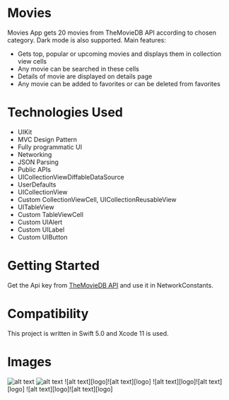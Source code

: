 # Movies
Movies App gets 20 movies from TheMovieDB API according to chosen category. Dark mode is also supported. Main features:
 - Gets top, popular or upcoming movies and displays them in collection view cells
 - Any movie can be searched in these cells
 - Details of movie are displayed on details page
 - Any movie can be added to favorites or can be deleted from favorites

# Technologies Used
  - UIKit
  - MVC Design Pattern
  - Fully programmatic UI
  - Networking
  - JSON Parsing
  - Public APIs
  - UICollectionViewDiffableDataSource
  - UserDefaults
  - UICollectionView
  - Custom CollectionViewCell, UICollectionReusableView
  - UITableView
  - Custom TableViewCell
  - Custom UIAlert
  - Custom UILabel
  - Custom UIButton


# Getting Started
 Get the Api key from [TheMovieDB API][df1] and use it in NetworkConstants.   

# Compatibility
This project is written in Swift 5.0 and Xcode 11 is used.

# Images
![alt text][image1] ![alt text][image2]
![alt text][logo]![alt text][logo]
![alt text][logo]![alt text][logo]
![alt text][logo]![alt text][logo]


[image1]: https://github.com/deniizcag/Movies/tree/master/screenshots/MoviesDark.png
"Image 1"

[image2]: https://github.com/deniizcag/Movies/tree/master/screenshots/MoviesLight.png
"Image 2"

[image3]: https://github.com/adam-p/markdown-here/raw/master/src/common/images/icon48.png "Image 3"

[image4]: https://github.com/adam-p/markdown-here/raw/master/src/common/images/icon48.png "Image 4"

[image5]: https://github.com/adam-p/markdown-here/raw/master/src/common/images/icon48.png "Image 5"

[image6]: https://github.com/adam-p/markdown-here/raw/master/src/common/images/icon48.png "Image 6"

[image7]: https://github.com/adam-p/markdown-here/raw/master/src/common/images/icon48.png "Image 7"

[image8]: https://github.com/adam-p/markdown-here/raw/master/src/common/images/icon48.png "Image 8"




[df1]: <https://developers.themoviedb.org/3/getting-started/introduction>
